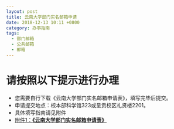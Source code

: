 ```yaml
---
layout: post
title: 云南大学部门实名邮箱申请
date: 2018-12-13 10:11 +0800
category: 办事指南
tags:
  - 部门邮箱
  - 公共邮箱
  - 邮箱
---
```


# 请按照以下提示进行办理
- 您需要自行下载《云南大学部门实名邮箱申请表》，填写完毕后提交。
- 申请提交地点：校本部科学馆323或呈贡校区礼贤楼2201。
- 具体填写指南请见附件
- [附件1：**《云南大学部门实名邮箱申请表》**](/assets/云南大学部门实名邮箱申请表.doc)
